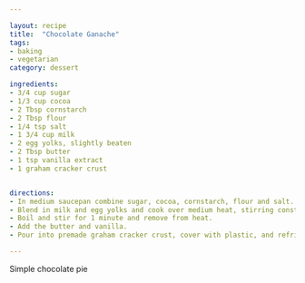 ```yaml
---

layout: recipe
title:  "Chocolate Ganache"
tags: 
- baking
- vegetarian
category: dessert

ingredients:
- 3/4 cup sugar
- 1/3 cup cocoa
- 2 Tbsp cornstarch
- 2 Tbsp flour
- 1/4 tsp salt
- 1 3/4 cup milk
- 2 egg yolks, slightly beaten
- 2 Tbsp butter
- 1 tsp vanilla extract
- 1 graham cracker crust


directions:
- In medium saucepan combine sugar, cocoa, cornstarch, flour and salt. 
- Blend in milk and egg yolks and cook over medium heat, stirring constantly, until the mixture boils. 
- Boil and stir for 1 minute and remove from heat. 
- Add the butter and vanilla. 
- Pour into premade graham cracker crust, cover with plastic, and refrigerate.

---
```


Simple chocolate pie